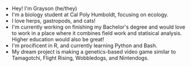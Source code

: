 - Hey! I'm Grayson (he/they)
- I'm a biology student at Cal Poly Humboldt, focusing on ecology.
- I love herps, gastropods, and cats!
- I'm currently working on finishing my Bachelor's degree and would love to work in a place where it combines field work and statisical analysis. Higher education would also be great!
- I'm procificent in R, and currently learning Python and Bash.
- My dream project is making a genetics-based video game similar to Tamagotchi, Flight Rising, Wobbledogs, and Nintendogs.

<!---
graymillikan/graymillikan is a ✨ special ✨ repository because its `README.md` (this file) appears on your GitHub profile.
You can click the Preview link to take a look at your changes.
--->
